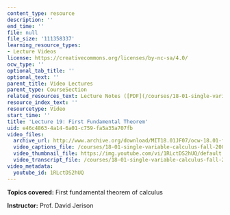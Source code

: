 ```yaml
---
content_type: resource
description: ''
end_time: ''
file: null
file_size: '111358337'
learning_resource_types:
- Lecture Videos
license: https://creativecommons.org/licenses/by-nc-sa/4.0/
ocw_type: ''
optional_tab_title: ''
optional_text: ''
parent_title: Video Lectures
parent_type: CourseSection
related_resources_text: Lecture Notes ([PDF](/courses/18-01-single-variable-calculus-fall-2006/resources/lec19))
resource_index_text: ''
resourcetype: Video
start_time: ''
title: 'Lecture 19: First Fundamental Theorem'
uid: e46c4863-4a14-6a01-c759-fa5a35a707fb
video_files:
  archive_url: http://www.archive.org/download/MIT18.01JF07/ocw-18.01-f07-lec19_300k.mp4
  video_captions_file: /courses/18-01-single-variable-calculus-fall-2006/7c4b0e315eac5c6d86ac1ce01dde254f_1RLctDS2hUQ.vtt
  video_thumbnail_file: https://img.youtube.com/vi/1RLctDS2hUQ/default.jpg
  video_transcript_file: /courses/18-01-single-variable-calculus-fall-2006/d009101aee4d4c11142f6b477fc84ebe_1RLctDS2hUQ.pdf
video_metadata:
  youtube_id: 1RLctDS2hUQ
---
```


**Topics covered:** First fundamental theorem of calculus

**Instructor:** Prof. David Jerison

